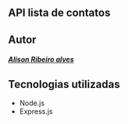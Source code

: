 ## API lista de contatos
</hr>

## Autor
</hr>
<h5><a href="https://www.linkedin.com/in/alison5253/">Alison Ribeiro alves</a></h5>

## Tecnologias utilizadas
<ul>
  <li>Node.js</li>
  <li>Express.js</li>
</ul>
</hr>


